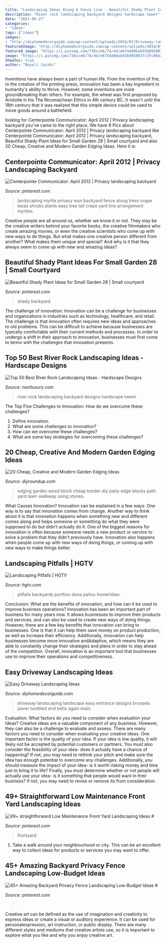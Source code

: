 ```yaml
---
title: "Landscaping Ideas Along A Fence Line - Beautiful Shady Plant Ideas For Small Garden 28"
description: "River rock landscaping backyard designs hardscape tweet"
date: "2023-09-27"
categories:
- "ideas"
tags: ["ideas"]
images:
- "http://diyhomedecorguide.com/wp-content/uploads/2014/07/Driveway-landscaping-designs.jpg"
featuredImage: "http://diyhomedecorguide.com/wp-content/uploads/2014/07/Driveway-landscaping-designs.jpg"
featured_image: "https://i.pinimg.com/736x/e6/74/4d/e6744d06ab93b8950037c3fc08b2aba2.jpg"
image: "https://i.pinimg.com/736x/e6/74/4d/e6744d06ab93b8950037c3fc08b2aba2.jpg"
ShowToc: true
author: "Nayeli Jacobi"
---
```



Inventions have always been a part of human life. From the invention of fire, to the creation of the printing press, innovation has been a key ingredient in humanity's ability to thrive. However, some inventions are more groundbreaking than others. For example, the wheel was first proposed by Aristotle in his The Nicomachean Ethics in 4th century BC. It wasn't until the 18th century that it was realized that this simple device could be used to move goods around a battlefield.

	

		
looking for Centerpointe Communicator: April 2012 | Privacy landscaping backyard you've came to the right place. We have 8 Pics about Centerpointe Communicator: April 2012 | Privacy landscaping backyard like Centerpointe Communicator: April 2012 | Privacy landscaping backyard, Beautiful Shady Plant Ideas for Small Garden 28 | Small courtyard and also 20 Cheap, Creative and Modern Garden Edging Ideas. Here it is:
		
    
## Centerpointe Communicator: April 2012 | Privacy Landscaping Backyard

<img loading=lazy src="https://i.pinimg.com/736x/3e/97/67/3e97678a7cdb3a313d9505aa83238123--backyard-landscaping-privacy-backyard-trees.jpg" onerror="this.onerror=null;this.src='https://tse4.mm.bing.net/th?id=OIP.Mkq3Ls-5zlIbHAfBn3EunAHaE9&amp;pid=15.1';" alt="Centerpointe Communicator: April 2012 | Privacy landscaping backyard">

_Source: pinterest.com_

>landscaping myrtle privacy wax backyard fence along trees crape texas shrubs plants easy tree tall crepe yard line arrangement myrtles. 

	

Creative people are all around us, whether we know it or not. They may be the creative writers behind your favorite books, the creative filmmakers who create amazing movies, or even the creative scientists who come up with new ways to do things. But what makes one creative person different from another? What makes them unique and special? And why is it that they always seem to come up with new and amazing ideas?

    
## Beautiful Shady Plant Ideas For Small Garden 28 | Small Courtyard

<img loading=lazy src="https://i.pinimg.com/736x/c1/68/ff/c168ffa45b7957cbd15c0fddc6bcbf9c.jpg" onerror="this.onerror=null;this.src='https://tse3.mm.bing.net/th?id=OIP.UYEc6-I8pLRkmtUVI67-7wAAAA&amp;pid=15.1';" alt="Beautiful Shady Plant Ideas for Small Garden 28 | Small courtyard">

_Source: pinterest.com_

>shady backyard. 

	

The challenge of innovation:
Innovation can be a challenge for businesses and organizations in industries such as technology, healthcare, and retail. The challenge is that innovation often requires new ideas and approaches to old problems. This can be difficult to achieve because businesses are typically comfortable with their current methods and processes. In order to undergo a shift in their approach to innovation, businesses must first come to terms with the challenges that innovation presents.

    
## Top 50 Best River Rock Landscaping Ideas - Hardscape Designs

<img loading=lazy src="http://nextluxury.com/wp-content/uploads/river-rock-landscaping-design-ideas-for-backyard-1.jpg" onerror="this.onerror=null;this.src='https://tse3.mm.bing.net/th?id=OIP.9FgzDuIGtZVgmcGJfRMLrgAAAA&amp;pid=15.1';" alt="Top 50 Best River Rock Landscaping Ideas - Hardscape Designs">

_Source: nextluxury.com_

>river rock landscaping backyard designs hardscape tweet. 

	

The Top Five Challenges to Innovation: How do we overcome these challenges?
1. Define innovation.
2. What are some challenges to innovation? 
3. How can we overcome these challenges? 
4. What are some key strategies for overcoming these challenges?

    
## 20 Cheap, Creative And Modern Garden Edging Ideas

<img loading=lazy src="http://diyroundup.com/wp-content/uploads/2016/06/Wood-Block-Edging.jpg" onerror="this.onerror=null;this.src='https://tse2.mm.bing.net/th?id=OIP.4Z0mtKnpZpWoBy7gIabqswHaLH&amp;pid=15.1';" alt="20 Cheap, Creative and Modern Garden Edging Ideas">

_Source: diyroundup.com_

>edging garden wood block cheap border diy patio edge blocks path yard lawn walkway using stones. 

	

What Causes Innovation?
Innovation can be explained in a few ways. One way is to say that innovation comes from change. Another way to think about it is that innovation happens when something new and different comes along and helps someone or something do what they were supposed to do but didn't actually do it. 
One of the biggest reasons for innovation is often because someone needs a new product or service to solve a problem that they didn't previously have. Innovation also happens when people come up with new ways of doing things, or coming up with new ways to make things better.

    
## Landscaping Pitfalls | HGTV

<img loading=lazy src="https://hgtvhome.sndimg.com/content/dam/images/hgtv/fullset/2017/12/5/0/IO_Designs-by-Elizabeth_Memorial-Spring-Valley_001.jpg.rend.hgtvcom.616.462.suffix/1512489086319.jpeg" onerror="this.onerror=null;this.src='https://tse1.mm.bing.net/th?id=OIP.3_lttnzFATgW-VIHNLbQBQHaFj&amp;pid=15.1';" alt="Landscaping Pitfalls | HGTV">

_Source: hgtv.com_

>pitfalls backyards portfoio dona patios homeridian. 

	

Conclusion: What are the benefits of innovation, and how can it be used to improve business operations?
Innovation has been an important part of business for many years now. It allows businesses to improve their products and services, and can also be used to create new ways of doing things. However, there are a few key benefits that innovation can bring to businesses. One is that it can help them save money on product production, as well as increase their efficiency. Additionally, innovation can help businesses become more innovative andAdaptive, which means they are able to constantly change their strategies and plans in order to stay ahead of the competition. Overall, innovation is an important tool that businesses use to improve their operations and competitiveness.

    
## Easy Driveway Landscaping Ideas

<img loading=lazy src="http://diyhomedecorguide.com/wp-content/uploads/2014/07/Driveway-landscaping-designs.jpg" onerror="this.onerror=null;this.src='https://tse4.mm.bing.net/th?id=OIP.8MeQWM7R27DWGkTza7rR1wHaHa&amp;pid=15.1';" alt="Easy Driveway Landscaping Ideas">

_Source: diyhomedecorguide.com_

>driveway landscaping landscape easy entrance designs brussels paver tumbled end belts again main. 

	

Evaluation: What factors do you need to consider when evaluation your Ideas?
Creative ideas are a valuable component of any business. However, they can also be a challenge to evaluate and assess. There are many factors you need to consider when evaluating your creative ideas. 
One important factor is the quality of your idea. If your idea is low quality, it will likely not be accepted by potential customers or partners. You must also consider the feasibility of your idea- does it actually have a chance of happening? If not, you may need to rethink your pitch and make sure the idea has enough potential to overcome any challenges. Additionally, you should measure the impact of your idea- is it worth risking money and time just to bring it to life? Finally, you must determine whether or not people will actually use your idea- is it something that people would want in their business? If not, you may need to revise or remove its from consideration.

    
## 49+ Straightforward Low Maintenance Front Yard Landscaping Ideas #

<img loading=lazy src="https://i.pinimg.com/736x/a7/98/d9/a798d9daa03949eefe752819780da1f7.jpg" onerror="this.onerror=null;this.src='https://tse2.mm.bing.net/th?id=OIP.y2BrxF57mzsXWKN7OVZO9gHaHX&amp;pid=15.1';" alt="49+ straightforward Low Maintenance Front Yard Landscaping Ideas #">

_Source: pinterest.com_

>frontyard. 

	

1. Take a walk around your neighbourhood or city. This can be an excellent way to collect ideas for products or services you may want to offer.

    
## 45+ Amazing Backyard Privacy Fence Landscaping Low-Budget Ideas #

<img loading=lazy src="https://i.pinimg.com/736x/e6/74/4d/e6744d06ab93b8950037c3fc08b2aba2.jpg" onerror="this.onerror=null;this.src='https://tse4.mm.bing.net/th?id=OIP.O-rPtijbOBqoBQAd6JVPcwHaJ3&amp;pid=15.1';" alt="45+ Amazing Backyard Privacy Fence Landscaping Low-Budget Ideas #">

_Source: pinterest.com_

>. 

	

Creative art can be defined as the use of imagination and creativity to express ideas or create a visual or auditory experience. It can be used for personalexpression, art instruction, or public display. There are many different styles and mediums that creative artists use, so it is important to explore what you like and why you enjoy creative art.

